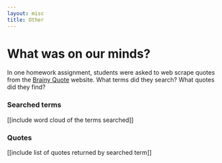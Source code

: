 ```yaml
---
layout: misc
title: Other
---
```


# What was on our minds?  

In one homework assignment, students were asked to web scrape quotes from the [Brainy Quote](https://www.brainyquote.com/ "Brainy Quote") website.  What terms did they search?  What quotes did they find?

### Searched terms
[[include word cloud of the terms searched]]

### Quotes
[[include list of quotes returned by searched term]]
